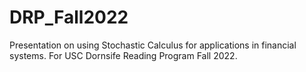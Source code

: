 # DRP_Fall2022
Presentation on using Stochastic Calculus for applications in financial systems. For USC Dornsife Reading Program Fall 2022.
